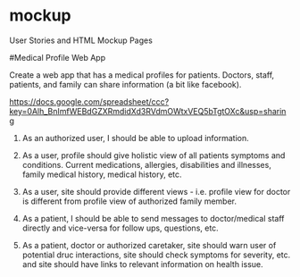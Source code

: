 mockup
======

User Stories and HTML Mockup Pages

#Medical Profile Web App

Create a web app that has a medical profiles for patients. Doctors, staff, patients, and family can share information (a bit like facebook).

https://docs.google.com/spreadsheet/ccc?key=0Alh_BnImfWEBdGZXRmdidXd3RVdmOWtxVEQ5bTgtOXc&usp=sharing

1. As an authorized user, I should be able to upload information.

2. As a user, profile should give holistic view of all patients symptoms and conditions. Current medications, allergies, disabilities and illnesses, family medical history, medical history, etc.

3. As a user, site should provide different views - i.e. profile view for doctor is different from profile view of authorized family member.

4. As a patient, I should be able to send messages to doctor/medical staff directly and vice-versa for follow ups, questions, etc.

5. As a patient, doctor or authorized caretaker, site should warn user of potential druc interactions, site should check symptoms for severity, etc. and site should have links to relevant information on health issue.
